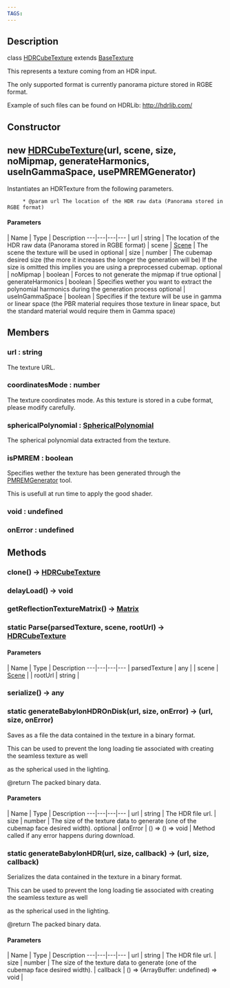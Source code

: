 ```yaml
---
TAGS:
---
```

## Description

class [HDRCubeTexture](/classes/2.4/HDRCubeTexture) extends [BaseTexture](/classes/2.4/BaseTexture)

This represents a texture coming from an HDR input.

The only supported format is currently panorama picture stored in RGBE format.

Example of such files can be found on HDRLib: http://hdrlib.com/

## Constructor

## new [HDRCubeTexture](/classes/2.4/HDRCubeTexture)(url, scene, size, noMipmap, generateHarmonics, useInGammaSpace, usePMREMGenerator)

Instantiates an HDRTexture from the following parameters.

         * @param url The location of the HDR raw data (Panorama stored in RGBE format)

#### Parameters
 | Name | Type | Description
---|---|---|---
 | url | string |  The location of the HDR raw data (Panorama stored in RGBE format)
 | scene | [Scene](/classes/2.4/Scene) |  The scene the texture will be used in
optional | size | number |  The cubemap desired size (the more it increases the longer the generation will be) If the size is omitted this implies you are using a preprocessed cubemap.
optional | noMipmap | boolean |  Forces to not generate the mipmap if true
optional | generateHarmonics | boolean |  Specifies wether you want to extract the polynomial harmonics during the generation process
optional | useInGammaSpace | boolean |  Specifies if the texture will be use in gamma or linear space (the PBR material requires those texture in linear space, but the standard material would require them in Gamma space)
## Members

### url : string

The texture URL.

### coordinatesMode : number

The texture coordinates mode. As this texture is stored in a cube format, please modify carefully.

### sphericalPolynomial : [SphericalPolynomial](/classes/2.4/SphericalPolynomial)

The spherical polynomial data extracted from the texture.

### isPMREM : boolean

Specifies wether the texture has been generated through the [PMREMGenerator](/classes/2.4/PMREMGenerator) tool.

This is usefull at run time to apply the good shader.

### void : undefined



### onError : undefined



## Methods

### clone() &rarr; [HDRCubeTexture](/classes/2.4/HDRCubeTexture)


### delayLoad() &rarr; void


### getReflectionTextureMatrix() &rarr; [Matrix](/classes/2.4/Matrix)


### static Parse(parsedTexture, scene, rootUrl) &rarr; [HDRCubeTexture](/classes/2.4/HDRCubeTexture)



#### Parameters
 | Name | Type | Description
---|---|---|---
 | parsedTexture | any | 
 | scene | [Scene](/classes/2.4/Scene) | 
 | rootUrl | string | 
### serialize() &rarr; any


### static generateBabylonHDROnDisk(url, size, onError) &rarr; (url, size, onError)

Saves as a file the data contained in the texture in a binary format.

This can be used to prevent the long loading tie associated with creating the seamless texture as well

as the spherical used in the lighting.

@return The packed binary data.

#### Parameters
 | Name | Type | Description
---|---|---|---
 | url | string |  The HDR file url.
 | size | number |  The size of the texture data to generate (one of the cubemap face desired width).
optional | onError | () =&gt; () =&gt; void |  Method called if any error happens during download.
### static generateBabylonHDR(url, size, callback) &rarr; (url, size, callback)

Serializes the data contained in the texture in a binary format.

This can be used to prevent the long loading tie associated with creating the seamless texture as well

as the spherical used in the lighting.

@return The packed binary data.

#### Parameters
 | Name | Type | Description
---|---|---|---
 | url | string |  The HDR file url.
 | size | number |  The size of the texture data to generate (one of the cubemap face desired width).
 | callback | () =&gt; (ArrayBuffer: undefined) =&gt; void | 

